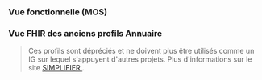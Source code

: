 ### Vue fonctionnelle (MOS)

<object data="mappingMosAnnuaireSante.svg"  style="width:100%" type="image/svg+xml"></object>

### Vue FHIR des anciens profils Annuaire

<blockquote class="stu-note">
<p>
Ces profils sont dépréciés et ne doivent plus être utilisés comme un IG sur lequel s'appuyent d'autres projets. Plus d'informations sur le site <a href="https://simplifier.net/modelisationdesstructuresetdesprofessionnels" > SIMPLIFIER </a>.
</p>
</blockquote>

<object data="mappingFhirAnnuaireSanteAncien.svg"  style="width:100%" type="image/svg+xml"></object>